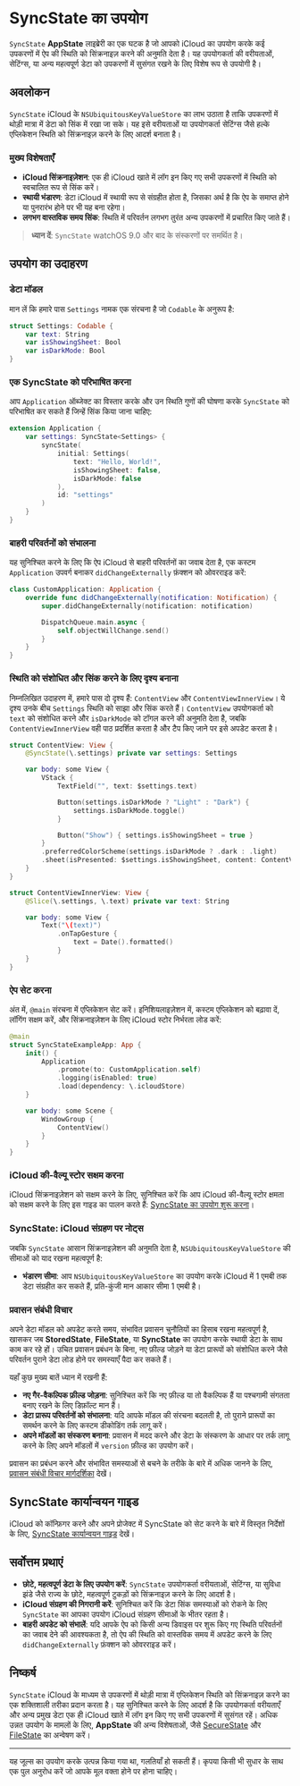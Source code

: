 # SyncState का उपयोग

`SyncState` **AppState** लाइब्रेरी का एक घटक है जो आपको iCloud का उपयोग करके कई उपकरणों में ऐप की स्थिति को सिंक्रनाइज़ करने की अनुमति देता है। यह उपयोगकर्ता की वरीयताओं, सेटिंग्स, या अन्य महत्वपूर्ण डेटा को उपकरणों में सुसंगत रखने के लिए विशेष रूप से उपयोगी है।

## अवलोकन

`SyncState` iCloud के `NSUbiquitousKeyValueStore` का लाभ उठाता है ताकि उपकरणों में थोड़ी मात्रा में डेटा को सिंक में रखा जा सके। यह इसे वरीयताओं या उपयोगकर्ता सेटिंग्स जैसे हल्के एप्लिकेशन स्थिति को सिंक्रनाइज़ करने के लिए आदर्श बनाता है।

### मुख्य विशेषताएँ

- **iCloud सिंक्रनाइज़ेशन**: एक ही iCloud खाते में लॉग इन किए गए सभी उपकरणों में स्थिति को स्वचालित रूप से सिंक करें।
- **स्थायी भंडारण**: डेटा iCloud में स्थायी रूप से संग्रहीत होता है, जिसका अर्थ है कि ऐप के समाप्त होने या पुनरारंभ होने पर भी यह बना रहेगा।
- **लगभग वास्तविक समय सिंक**: स्थिति में परिवर्तन लगभग तुरंत अन्य उपकरणों में प्रचारित किए जाते हैं।

> **ध्यान दें**: `SyncState` watchOS 9.0 और बाद के संस्करणों पर समर्थित है।

## उपयोग का उदाहरण

### डेटा मॉडल

मान लें कि हमारे पास `Settings` नामक एक संरचना है जो `Codable` के अनुरूप है:

```swift
struct Settings: Codable {
    var text: String
    var isShowingSheet: Bool
    var isDarkMode: Bool
}
```

### एक SyncState को परिभाषित करना

आप `Application` ऑब्जेक्ट का विस्तार करके और उन स्थिति गुणों की घोषणा करके `SyncState` को परिभाषित कर सकते हैं जिन्हें सिंक किया जाना चाहिए:

```swift
extension Application {
    var settings: SyncState<Settings> {
        syncState(
            initial: Settings(
                text: "Hello, World!",
                isShowingSheet: false,
                isDarkMode: false
            ),
            id: "settings"
        )
    }
}
```

### बाहरी परिवर्तनों को संभालना

यह सुनिश्चित करने के लिए कि ऐप iCloud से बाहरी परिवर्तनों का जवाब देता है, एक कस्टम `Application` उपवर्ग बनाकर `didChangeExternally` फ़ंक्शन को ओवरराइड करें:

```swift
class CustomApplication: Application {
    override func didChangeExternally(notification: Notification) {
        super.didChangeExternally(notification: notification)

        DispatchQueue.main.async {
            self.objectWillChange.send()
        }
    }
}
```

### स्थिति को संशोधित और सिंक करने के लिए दृश्य बनाना

निम्नलिखित उदाहरण में, हमारे पास दो दृश्य हैं: `ContentView` और `ContentViewInnerView`। ये दृश्य उनके बीच `Settings` स्थिति को साझा और सिंक करते हैं। `ContentView` उपयोगकर्ता को `text` को संशोधित करने और `isDarkMode` को टॉगल करने की अनुमति देता है, जबकि `ContentViewInnerView` वही पाठ प्रदर्शित करता है और टैप किए जाने पर इसे अपडेट करता है।

```swift
struct ContentView: View {
    @SyncState(\.settings) private var settings: Settings

    var body: some View {
        VStack {
            TextField("", text: $settings.text)

            Button(settings.isDarkMode ? "Light" : "Dark") {
                settings.isDarkMode.toggle()
            }

            Button("Show") { settings.isShowingSheet = true }
        }
        .preferredColorScheme(settings.isDarkMode ? .dark : .light)
        .sheet(isPresented: $settings.isShowingSheet, content: ContentViewInnerView.init)
    }
}

struct ContentViewInnerView: View {
    @Slice(\.settings, \.text) private var text: String

    var body: some View {
        Text("\(text)")
            .onTapGesture {
                text = Date().formatted()
            }
    }
}
```

### ऐप सेट करना

अंत में, `@main` संरचना में एप्लिकेशन सेट करें। इनिशियलाइज़ेशन में, कस्टम एप्लिकेशन को बढ़ावा दें, लॉगिंग सक्षम करें, और सिंक्रनाइज़ेशन के लिए iCloud स्टोर निर्भरता लोड करें:

```swift
@main
struct SyncStateExampleApp: App {
    init() {
        Application
            .promote(to: CustomApplication.self)
            .logging(isEnabled: true)
            .load(dependency: \.icloudStore)
    }

    var body: some Scene {
        WindowGroup {
            ContentView()
        }
    }
}
```

### iCloud की-वैल्यू स्टोर सक्षम करना

iCloud सिंक्रनाइज़ेशन को सक्षम करने के लिए, सुनिश्चित करें कि आप iCloud की-वैल्यू स्टोर क्षमता को सक्षम करने के लिए इस गाइड का पालन करते हैं: [SyncState का उपयोग शुरू करना](https://github.com/0xLeif/AppState/wiki/Starting-to-use-SyncState)।

### SyncState: iCloud संग्रहण पर नोट्स

जबकि `SyncState` आसान सिंक्रनाइज़ेशन की अनुमति देता है, `NSUbiquitousKeyValueStore` की सीमाओं को याद रखना महत्वपूर्ण है:

- **भंडारण सीमा**: आप `NSUbiquitousKeyValueStore` का उपयोग करके iCloud में 1 एमबी तक डेटा संग्रहीत कर सकते हैं, प्रति-कुंजी मान आकार सीमा 1 एमबी है।

### प्रवासन संबंधी विचार

अपने डेटा मॉडल को अपडेट करते समय, संभावित प्रवासन चुनौतियों का हिसाब रखना महत्वपूर्ण है, खासकर जब **StoredState**, **FileState**, या **SyncState** का उपयोग करके स्थायी डेटा के साथ काम कर रहे हों। उचित प्रवासन प्रबंधन के बिना, नए फ़ील्ड जोड़ने या डेटा प्रारूपों को संशोधित करने जैसे परिवर्तन पुराने डेटा लोड होने पर समस्याएँ पैदा कर सकते हैं।

यहाँ कुछ मुख्य बातें ध्यान में रखनी हैं:
- **नए गैर-वैकल्पिक फ़ील्ड जोड़ना**: सुनिश्चित करें कि नए फ़ील्ड या तो वैकल्पिक हैं या पश्चगामी संगतता बनाए रखने के लिए डिफ़ॉल्ट मान हैं।
- **डेटा प्रारूप परिवर्तनों को संभालना**: यदि आपके मॉडल की संरचना बदलती है, तो पुराने प्रारूपों का समर्थन करने के लिए कस्टम डीकोडिंग तर्क लागू करें।
- **अपने मॉडलों का संस्करण बनाना**: प्रवासन में मदद करने और डेटा के संस्करण के आधार पर तर्क लागू करने के लिए अपने मॉडलों में `version` फ़ील्ड का उपयोग करें।

प्रवासन का प्रबंधन करने और संभावित समस्याओं से बचने के तरीके के बारे में अधिक जानने के लिए, [प्रवासन संबंधी विचार मार्गदर्शिका](migration-considerations.md) देखें।

## SyncState कार्यान्वयन गाइड

iCloud को कॉन्फ़िगर करने और अपने प्रोजेक्ट में SyncState को सेट करने के बारे में विस्तृत निर्देशों के लिए, [SyncState कार्यान्वयन गाइड](syncstate-implementation.md) देखें।

## सर्वोत्तम प्रथाएं

- **छोटे, महत्वपूर्ण डेटा के लिए उपयोग करें**: `SyncState` उपयोगकर्ता वरीयताओं, सेटिंग्स, या सुविधा झंडे जैसे राज्य के छोटे, महत्वपूर्ण टुकड़ों को सिंक्रनाइज़ करने के लिए आदर्श है।
- **iCloud संग्रहण की निगरानी करें**: सुनिश्चित करें कि डेटा सिंक समस्याओं को रोकने के लिए `SyncState` का आपका उपयोग iCloud संग्रहण सीमाओं के भीतर रहता है।
- **बाहरी अपडेट को संभालें**: यदि आपके ऐप को किसी अन्य डिवाइस पर शुरू किए गए स्थिति परिवर्तनों का जवाब देने की आवश्यकता है, तो ऐप की स्थिति को वास्तविक समय में अपडेट करने के लिए `didChangeExternally` फ़ंक्शन को ओवरराइड करें।

## निष्कर्ष

`SyncState` iCloud के माध्यम से उपकरणों में थोड़ी मात्रा में एप्लिकेशन स्थिति को सिंक्रनाइज़ करने का एक शक्तिशाली तरीका प्रदान करता है। यह सुनिश्चित करने के लिए आदर्श है कि उपयोगकर्ता वरीयताएँ और अन्य प्रमुख डेटा एक ही iCloud खाते में लॉग इन किए गए सभी उपकरणों में सुसंगत रहें। अधिक उन्नत उपयोग के मामलों के लिए, **AppState** की अन्य विशेषताओं, जैसे [SecureState](usage-securestate.md) और [FileState](usage-filestate.md) का अन्वेषण करें।

---
यह जूल्स का उपयोग करके उत्पन्न किया गया था, गलतियाँ हो सकती हैं। कृपया किसी भी सुधार के साथ एक पुल अनुरोध करें जो आपके मूल वक्ता होने पर होना चाहिए।
